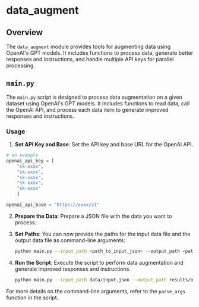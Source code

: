 # data_augment

## Overview

The `data_augment` module provides tools for augmenting data using OpenAI's GPT models. It includes functions to process data, generate better responses and instructions, and handle multiple API keys for parallel processing.

## `main.py`

The `main.py` script is designed to process data augmentation on a given dataset using OpenAI's GPT models. It includes functions to read data, call the OpenAI API, and process each data item to generate improved responses and instructions.

### Usage
1. **Set API Key and Base**: Set the API key and base URL for the OpenAI API.
```python
# an example
openai_api_key = [
    "sk-xxxx",
    "sk-xxxx",
    "sk-xxxx",
    "sk-xxxx",
    "sk-xxxx"
    ]

openai_api_base = "https://xxxx/v1"
```
2. **Prepare the Data**: Prepare a JSON file with the data you want to process.
3. **Set Paths**: You can now provide the paths for the input data file and the output data file as command-line arguments:

   ```bash
   python main.py --input_path <path_to_input_json> --output_path <path_to_output_json>
   ```
4. **Run the Script**: Execute the script to perform data augmentation and generate improved responses and instructions.

   ```bash
   python main.py --input_path data/input.json --output_path results/output.json
   ```

For more details on the command-line arguments, refer to the `parse_args` function in the script.
